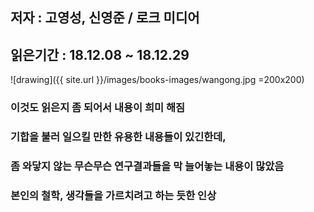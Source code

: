 ## 저자 : 고영성, 신영준 / 로크 미디어

## 읽은기간 : 18.12.08 ~ 18.12.29

![drawing]({{ site.url }}/images/books-images/wangong.jpg =200x200)

### 이것도 읽은지 좀 되어서 내용이 희미 해짐
### 기합을 불러 일으킬 만한 유용한 내용들이 있긴한데,
### 좀 와닿지 않는 무슨무슨 연구결과들을 막 늘어놓는 내용이 많았음
### 본인의 철학, 생각들을 가르치려고 하는 듯한 인상